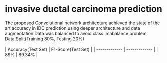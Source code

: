 # invasive ductal carcinoma prediction
The proposed Convolutional network architecture achieved the state of the art accuracy in IDC prediction using deeper architecture and data augmentation Data was balanced to avoid class imabalance problem <br>
Data Split(Training 80%, Testing 20%) <br><br>
| Accuracy(Test Set)  | F1-Score(Test Set) |
| ------------- | ------------- |
| 89%  | 89.34%  |
